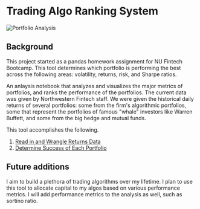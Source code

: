 # Trading Algo Ranking System

![Portfolio Analysis](Images/portfolio-analysis.png)

## Background

This project started as a pandas homework assignment for NU Fintech Bootcamp. This tool determines which portfolio is performing the best across the following areas: volatility, returns, risk, and Sharpe ratios.

An anlaysis notebook that analyzes and visualizes the major metrics of portfolios, and ranks the performance of the portfolios. The current data was given by Northwestern Fintech staff. We were given the historical daily returns of several portfolios: some from the firm's algorithmic portfolios, some that represent the portfolios of famous "whale" investors like Warren Buffett, and some from the big hedge and mutual funds.

This tool accomplishes the following.

1. [Read in and Wrangle Returns Data](#Prepare-the-Data)
2. [Determine Success of Each Portfolio](#Conduct-Quantitative-Analysis)


## Future additions
I aim to build a plethora of trading algorithms over my lifetime. I plan to use this tool to allocate capital to my algos based on various performance metrics. I will add performance metrics to the analysis as well, such as sortino ratio.
